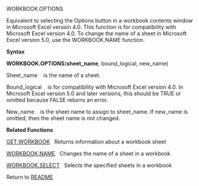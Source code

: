 WORKBOOK.OPTIONS

Equivalent to selecting the Options button in a workbook contents window
in Microsoft Excel version 4.0. This function is for compatibility with
Microsoft Excel version 4.0. To change the name of a sheet in Microsoft
Excel version 5.0, use the WORKBOOK.NAME function.

**Syntax**

**WORKBOOK.OPTIONS**(**sheet\_name**, bound\_logical, new\_name)

Sheet\_name&nbsp;&nbsp;&nbsp;&nbsp;is the name of a sheet.

Bound\_logical&nbsp;&nbsp;&nbsp;&nbsp;is for compatibility with
Microsoft Excel version 4.0. In Microsoft Excel version 5.0 and later
versions, this should be TRUE or omitted because FALSE returns an error.

New\_name&nbsp;&nbsp;&nbsp;&nbsp;is the sheet name to assign to
sheet\_name. If new\_name is omitted, then the sheet name is not
changed.

**Related Functions**

[GET.WORKBOOK](GET.WORKBOOK.md)&nbsp;&nbsp;&nbsp;Returns information about a workbook sheet

[WORKBOOK.NAME](WORKBOOK.NAME.md)&nbsp;&nbsp;&nbsp;Changes the name of a sheet in a workbook

[WORKBOOK.SELECT](WORKBOOK.SELECT.md)&nbsp;&nbsp;&nbsp;Selects the specified sheets in a
workbook



Return to [README](README.md)

